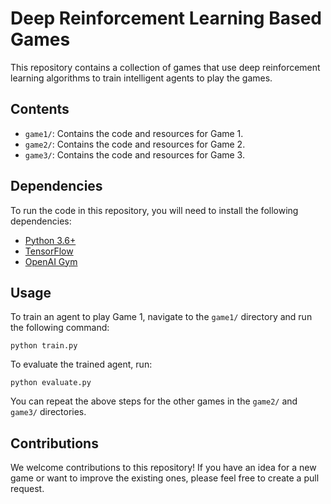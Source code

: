 # Deep Reinforcement Learning Based Games

This repository contains a collection of games that use deep reinforcement learning algorithms to train intelligent agents to play the games.

## Contents

- `game1/`: Contains the code and resources for Game 1.
- `game2/`: Contains the code and resources for Game 2.
- `game3/`: Contains the code and resources for Game 3.

## Dependencies

To run the code in this repository, you will need to install the following dependencies:

- [Python 3.6+](https://www.python.org/downloads/)
- [TensorFlow](https://www.tensorflow.org/install)
- [OpenAI Gym](https://gym.openai.com/docs/)

## Usage

To train an agent to play Game 1, navigate to the `game1/` directory and run the following command:
```
python train.py
```

To evaluate the trained agent, run:
```
python evaluate.py
```
You can repeat the above steps for the other games in the `game2/` and `game3/` directories.

## Contributions

We welcome contributions to this repository! If you have an idea for a new game or want to improve the existing ones, please feel free to create a pull request.
